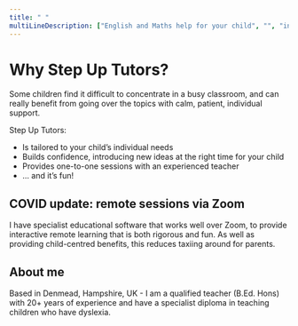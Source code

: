 ```yaml
---
title: " "
multiLineDescription: ["English and Maths help for your child", "", "in Denmead, Hampshire", "", "", "", "", "", "", "", "", "" ]
---
```


# Why Step Up Tutors?

Some children find it difficult to concentrate in a busy classroom, and can really benefit from going over the topics with calm, patient, individual support.

Step Up Tutors:
* Is tailored to your child’s individual needs
* Builds confidence, introducing new ideas at the right time for your child
* Provides one-to-one sessions with an experienced teacher
* ... and it’s fun!

## COVID update: remote sessions via Zoom

I have specialist educational software that works well over Zoom, to provide interactive remote learning that is both rigorous and fun. As well as providing child-centred benefits, this reduces taxiing around for parents.

## About me

Based in Denmead, Hampshire, UK - I am a qualified teacher (B.Ed. Hons) with 20+ years of experience and have a specialist diploma in teaching children who have dyslexia.
